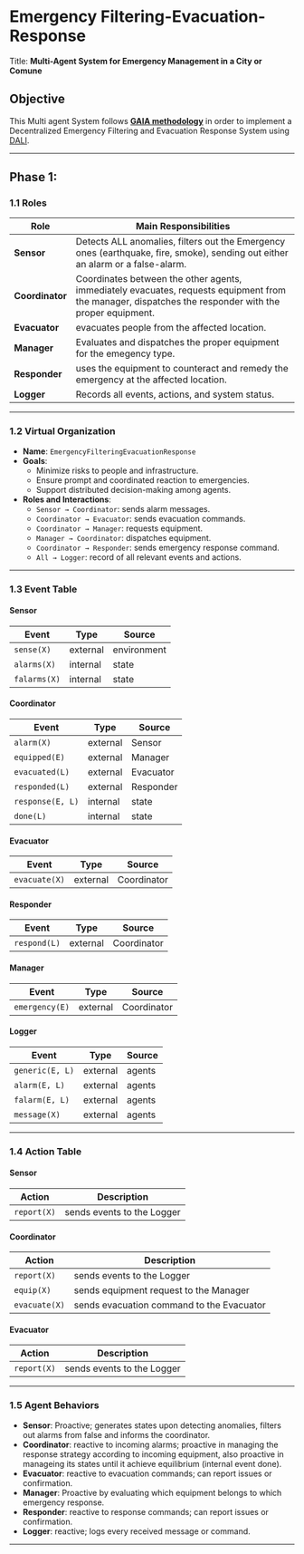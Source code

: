 # Emergency Filtering-Evacuation-Response

Title: __Multi-Agent System for Emergency Management in a City or Comune__

## Objective
This Multi agent System follows [**GAIA methodology**](https://link.springer.com/content/pdf/10.1023/A:1010071910869.pdf) in order to implement a Decentralized Emergency Filtering and Evacuation Response System using [DALI](https://github.com/AAAI-DISIM-UnivAQ/DALI).

---

## Phase 1: 

### 1.1 Roles

| Role         | Main Responsibilities                                     |
|--------------|-----------------------------------------------------------|
| **Sensor**   | Detects ALL anomalies, filters out the Emergency ones (earthquake, fire, smoke), sending out either an alarm or a false-alarm.    |
| **Coordinator** | Coordinates between the other agents, immediately evacuates, requests equipment from the manager, dispatches the responder with the proper equipment. |
| **Evacuator**| evacuates people from the affected location.         |
| **Manager**| Evaluates and dispatches the proper equipment for the emegency type.      |
| **Responder**| uses the equipment to counteract and remedy the emergency at the affected location.                              |
| **Logger**   | Records all events, actions, and system status.           |

---

### 1.2 Virtual Organization

- **Name**: `EmergencyFilteringEvacuationResponse`
- **Goals**:
  - Minimize risks to people and infrastructure.
  - Ensure prompt and coordinated reaction to emergencies.
  - Support distributed decision-making among agents.
- **Roles and Interactions**:
  - `Sensor → Coordinator`: sends alarm messages.
  - `Coordinator → Evacuator`: sends evacuation commands.
  - `Coordinator → Manager`: requests equipment.
  - `Manager → Coordinator`: dispatches equipment.
  - `Coordinator → Responder`: sends emergency response command.
  - `All → Logger`: record of all relevant events and actions.

---

### 1.3 Event Table

#### Sensor

| Event                | Type     | Source      |
|----------------------|----------|-------------|
| `sense(X)`        | external | environment |
| `alarms(X)`        | internal | state |
| `falarms(X)`        | internal | state |

#### Coordinator

| Event                | Type     | Source      |
|----------------------|----------|-------------|
| `alarm(X)`           | external | Sensor      |
| `equipped(E)`           | external | Manager      |
| `evacuated(L)`           | external | Evacuator      |
| `responded(L)`           | external | Responder      |
| `response(E, L)`           | internal | state      |
| `done(L)`               | internal | state   |


#### Evacuator

| Event                | Type     | Source      |
|----------------------|----------|-------------|
| `evacuate(X)`        | external | Coordinator |


#### Responder

| Event                | Type     | Source      |
|----------------------|----------|-------------|
| `respond(L)`        | external | Coordinator |


#### Manager

| Event                | Type     | Source      |
|----------------------|----------|-------------|
| `emergency(E)`        | external | Coordinator |


#### Logger

| Event                | Type     | Source      |
|----------------------|----------|-------------|
| `generic(E, L)`        | external | agents |
| `alarm(E, L)`        | external | agents |
| `falarm(E, L)`        | external | agents |
| `message(X)`        | external | agents |
---

### 1.4 Action Table

#### Sensor

| Action                      | Description                                 |
|-----------------------------|---------------------------------------------|
| `report(X)`   | sends events to the Logger           |

#### Coordinator

| Action                      | Description                                 |
|-----------------------------|---------------------------------------------|
| `report(X)`   | sends events to the Logger           |
| `equip(X)`   | sends equipment request to the Manager           |
| `evacuate(X)`   | sends evacuation command to the Evacuator           |


#### Evacuator

| Action                      | Description                                 |
|-----------------------------|---------------------------------------------|
| `report(X)`   | sends events to the Logger           |
---

### 1.5 Agent Behaviors

- **Sensor**: Proactive; generates states upon detecting anomalies, filters out alarms from false and informs the coordinator.
- **Coordinator**: reactive to incoming alarms; proactive in managing the response strategy according to incoming equipment, also proactive in manageing its states until it achieve equilibrium (internal event done).
- **Evacuator**: reactive to evacuation commands; can report issues or confirmation.
- **Manager**: Proactive by evaluating which equipment belongs to which emergency response.
- **Responder**: reactive to response commands; can report issues or confirmation.
- **Logger**: reactive; logs every received message or command.

---